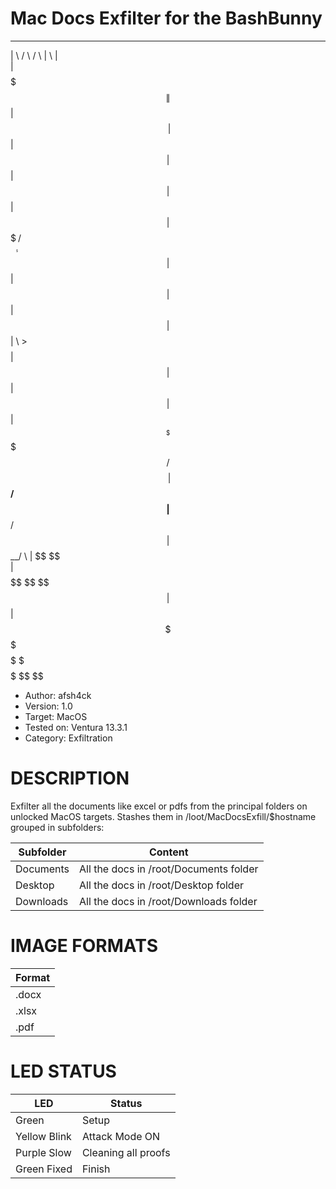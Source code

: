 # Mac Docs Exfilter for the BashBunny

 _______    ______    ______         __    __ 
|       \  /      \  /      \       |  \  |  \
| $$$$$$$\|  $$$$$$\|  $$$$$$\      | $$  | $$
| $$  | $$| $$  | $$| $$   \$$______ \$$\/  $$
| $$  | $$| $$  | $$| $$     |      \ >$$  $$ 
| $$  | $$| $$  | $$| $$   __ \$$$$$$/  $$$$\ 
| $$__/ $$| $$__/ $$| $$__/  \      |  $$ \$$\
| $$    $$ \$$    $$ \$$    $$      | $$  | $$
 \$$$$$$$   \$$$$$$   \$$$$$$        \$$   \$$


* Author:     afsh4ck
* Version:    1.0
* Target:     MacOS
* Tested on:  Ventura 13.3.1
* Category:   Exfiltration

# DESCRIPTION

Exfilter all the documents like excel or pdfs from the principal folders on unlocked MacOS targets.
Stashes them in /loot/MacDocsExfill/$hostname grouped in subfolders:

| Subfolder          | Content                                      |
| ------------------ | -------------------------------------------- |
| Documents          | All the docs in /root/Documents folder       |
| Desktop            | All the docs in /root/Desktop folder         |
| Downloads          | All the docs in /root/Downloads folder       |

# IMAGE FORMATS

| Format             | 
| ------------------ |
| .docx              | 
| .xlsx              | 
| .pdf               |

# LED STATUS

| LED                | Status                                       |
| ------------------ | -------------------------------------------- |
| Green              | Setup                                        |
| Yellow Blink       | Attack Mode ON                               |
| Purple Slow        | Cleaning all proofs                          |
| Green Fixed        | Finish                                       |
